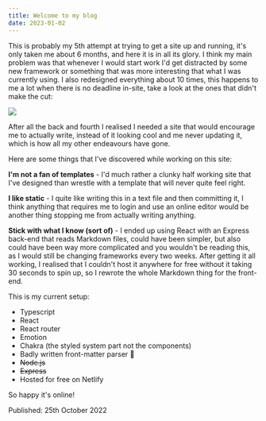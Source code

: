```yaml
---
title: Welcome to my blog
date: 2023-01-02
---
```


This is probably my 5th attempt at trying to get a site up and running, it's only taken me about 6 months, and here it is in all its glory. I think my main problem was that whenever I would start work I'd get distracted by some new framework or something that was more interesting that what I was currently using. I also redesigned everything about 10 times, this happens to me a lot when there is no deadline in-site, take a look at the ones that didn't make the cut:

![](https://i.imgur.com/v1PokV3.png)

After all the back and fourth I realised I needed a site that would encourage me to actually write, instead of it looking cool and me never updating it, which is how all my other endeavours have gone.

Here are some things that I've discovered while working on this site:

**I'm not a fan of templates** - I'd much rather a clunky half working site that I've designed than wrestle with a template that will never quite feel right.

**I like static** - I quite like writing this in a text file and then committing it, I think anything that requires me to login and use an online editor would be another thing stopping me from actually writing anything.

**Stick with what I know (sort of)** - I ended up using React with an Express back-end that reads Markdown files, could have been simpler, but also could have been way more complicated and you wouldn't be reading this, as I would still be changing frameworks every two weeks. After getting it all working, I realised that I couldn't host it anywhere for free without it taking 30 seconds to spin up, so I rewrote the whole Markdown thing for the front-end.

This is my current setup:

- Typescript
- React
- React router
- Emotion
- Chakra (the styled system part not the components)
- Badly written front-matter parser 🫠
- ~~Node.js~~
- ~~Express~~
- Hosted for free on Netlify

So happy it's online!

Published: 25th October 2022
